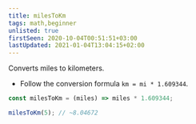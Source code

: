 ```yaml
---
title: milesToKm
tags: math,beginner
unlisted: true
firstSeen: 2020-10-04T00:51:51+03:00
lastUpdated: 2021-01-04T13:04:15+02:00
---
```


Converts miles to kilometers.

- Follow the conversion formula `km = mi * 1.609344`.

```js
const milesToKm = (miles) => miles * 1.609344;
```

```js
milesToKm(5); // ~8.04672
```
